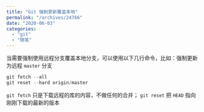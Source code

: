 ```yaml
---
title: "Git 强制更新覆盖本地"
permalink: "/archives/24766"
date: "2020-06-03"
categories: 
  - "git"
  - "随笔"
---
```


当需要强制使用远程分支覆盖本地分支，可以使用以下几行命令，比如：强制更新为远程 `master` 分支

``` js
git fetch --all
git reset --hard origin/master
```

`git fetch` 只是下载远程的库的内容，不做任何的合并； `git reset` 把 `HEAD` 指向刚刚下载的最新的版本
